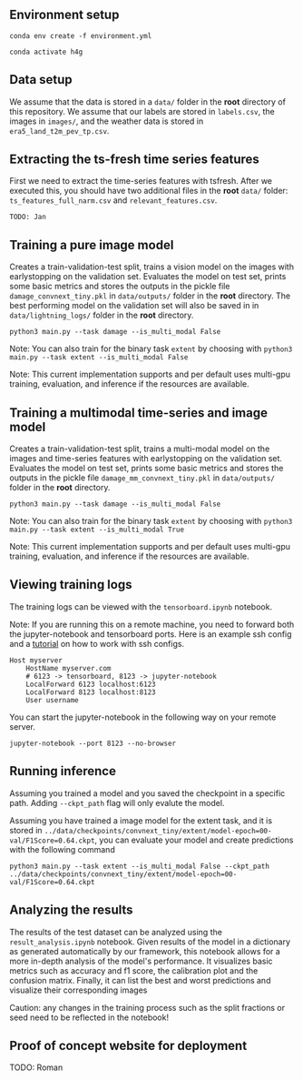 ## Environment setup

```
conda env create -f environment.yml

conda activate h4g
```

## Data setup

We assume that the data is stored in a `data/` folder in the **root** directory of this repository. We assume that our labels are stored in `labels.csv`, the images in `images/`, and the weather data is stored in `era5_land_t2m_pev_tp.csv`. 

## Extracting the ts-fresh time series features

First we need to extract the time-series features with tsfresh. After we executed this, you should have two additional files in the **root** `data/` folder: `ts_features_full_narm.csv` and `relevant_features.csv`. 

```
TODO: Jan
```

## Training a pure image model

Creates a train-validation-test split, trains a vision model on the images with earlystopping on the validation set. Evaluates the model on test set, prints some basic metrics and stores the outputs in the pickle file `damage_convnext_tiny.pkl` in `data/outputs/` folder in the **root** directory. The best performing model on the validation set will also be saved in in `data/lightning_logs/` folder in the **root** directory. 

```
python3 main.py --task damage --is_multi_modal False
```

Note: You can also train for the binary task `extent` by choosing with ```python3 main.py --task extent --is_multi_modal False```

Note: This current implementation supports and per default uses multi-gpu training, evaluation, and inference if the resources are available. 

## Training a multimodal time-series and image model

Creates a train-validation-test split, trains a multi-modal model on the images and time-series features with earlystopping on the validation set. Evaluates the model on test set, prints some basic metrics and stores the outputs in the pickle file `damage_mm_convnext_tiny.pkl` in `data/outputs/` folder in the **root** directory. 

```
python3 main.py --task damage --is_multi_modal False
```

Note: You can also train for the binary task `extent` by choosing with ```python3 main.py --task extent --is_multi_modal True```

Note: This current implementation supports and per default uses multi-gpu training, evaluation, and inference if the resources are available. 

## Viewing training logs

The training logs can be viewed with the ```tensorboard.ipynb``` notebook. 

Note: If you are running this on a remote machine, you need to forward both the jupyter-notebook and tensorboard ports. Here is an example ssh config and a [tutorial](https://www.digitalocean.com/community/tutorials/how-to-configure-custom-connection-options-for-your-ssh-client) on how to work with ssh configs. 

```
Host myserver
    HostName myserver.com
    # 6123 -> tensorboard, 8123 -> jupyter-notebook
    LocalForward 6123 localhost:6123
    LocalForward 8123 localhost:8123
    User username
```

You can start the jupyter-notebook in the following way on your remote server.

```
jupyter-notebook --port 8123 --no-browser
```

## Running inference

Assuming you trained a model and you saved the checkpoint in a specific path. Adding `--ckpt_path` flag will only evalute the model.

Assuming you have trained a image model for the extent task, and it is stored in `../data/checkpoints/convnext_tiny/extent/model-epoch=00-val/F1Score=0.64.ckpt`, you can evaluate your model and create predictions with the following command

```
python3 main.py --task extent --is_multi_modal False --ckpt_path ../data/checkpoints/convnext_tiny/extent/model-epoch=00-val/F1Score=0.64.ckpt
```


## Analyzing the results 

The results of the test dataset can be analyzed using the `result_analysis.ipynb` notebook. 
Given results of the model in a dictionary as generated automatically by our framework, this notebook allows for a more in-depth analysis of the model's performance.
It visualizes basic metrics such as accuracy and f1 score, the calibration plot and the confusion matrix.
Finally, it can list the best and worst predictions and visualize their corresponding images

Caution: any changes in the training process such as the split fractions or seed need to be reflected in the notebook!


## Proof of concept website for deployment

TODO: Roman
